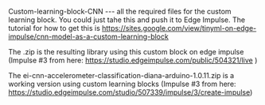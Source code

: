 Custom-learning-block-CNN --- all the required files for the custom learning block. You could just tahe this and push it to Edge Impulse.
The tutorial for how to get this is https://sites.google.com/view/tinyml-on-edge-impulse/cnn-model-as-a-custom-learning-block

The .zip is the resulting library using this custom block on edge impulse (Impulse #3 from here: https://studio.edgeimpulse.com/public/504321/live )


The ei-cnn-accelerometer-classification-diana-arduino-1.0.11.zip is a working version using custom learning blocks (Impulse #3 from here: https://studio.edgeimpulse.com/studio/507339/impulse/3/create-impulse)
